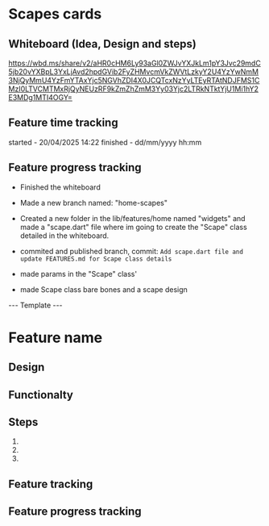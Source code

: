 # Scapes cards

## Whiteboard (Idea, Design and steps)
https://wbd.ms/share/v2/aHR0cHM6Ly93aGl0ZWJvYXJkLm1pY3Jvc29mdC5jb20vYXBpL3YxLjAvd2hpdGVib2FyZHMvcmVkZWVtLzkyY2U4YzYwNmM3NjQyMmU4YzFmYTAxYjc5NGVhZDI4X0JCQTcxNzYyLTEyRTAtNDJFMS1CMzI0LTVCMTMxRjQyNEUzRF9kZmZhZmM3Yy03Yjc2LTRkNTktYjU1Mi1hY2E3MDg1MTI4OGY=

## Feature time tracking
started - 20/04/2025 14:22
finished - dd/mm/yyyy hh:mm

## Feature progress tracking
- Finished the whiteboard

- Made a new branch named: "home-scapes"

- Created a new folder in the lib/features/home named "widgets"
  and made a "scape.dart" file where im going to create the "Scape" class
  detailed in the whiteboard.

- commited and published branch, commit: `Add scape.dart file and update FEATURES.md for Scape class details`

- made params in the "Scape" class'

- made Scape class bare bones and a scape design

--- Template ---
# Feature name

## Design


## Functionalty


## Steps
1. 
2. 
3. 

## Feature tracking

## Feature progress tracking